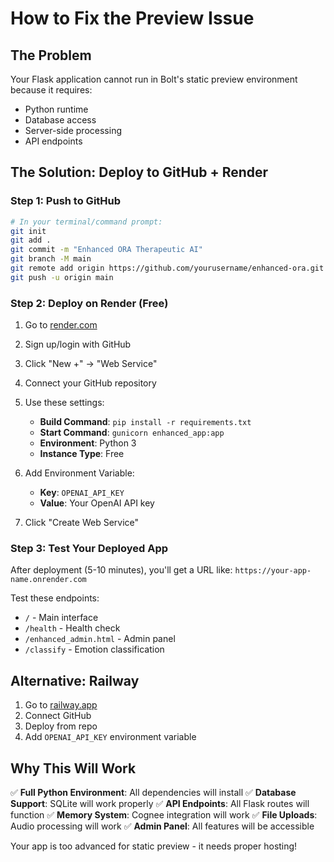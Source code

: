 # How to Fix the Preview Issue

## The Problem
Your Flask application cannot run in Bolt's static preview environment because it requires:
- Python runtime
- Database access
- Server-side processing
- API endpoints

## The Solution: Deploy to GitHub + Render

### Step 1: Push to GitHub
```bash
# In your terminal/command prompt:
git init
git add .
git commit -m "Enhanced ORA Therapeutic AI"
git branch -M main
git remote add origin https://github.com/yourusername/enhanced-ora.git
git push -u origin main
```

### Step 2: Deploy on Render (Free)
1. Go to [render.com](https://render.com)
2. Sign up/login with GitHub
3. Click "New +" → "Web Service"
4. Connect your GitHub repository
5. Use these settings:
   - **Build Command**: `pip install -r requirements.txt`
   - **Start Command**: `gunicorn enhanced_app:app`
   - **Environment**: Python 3
   - **Instance Type**: Free

6. Add Environment Variable:
   - **Key**: `OPENAI_API_KEY`
   - **Value**: Your OpenAI API key

7. Click "Create Web Service"

### Step 3: Test Your Deployed App
After deployment (5-10 minutes), you'll get a URL like:
`https://your-app-name.onrender.com`

Test these endpoints:
- `/` - Main interface
- `/health` - Health check
- `/enhanced_admin.html` - Admin panel
- `/classify` - Emotion classification

## Alternative: Railway
1. Go to [railway.app](https://railway.app)
2. Connect GitHub
3. Deploy from repo
4. Add `OPENAI_API_KEY` environment variable

## Why This Will Work
✅ **Full Python Environment**: All dependencies will install
✅ **Database Support**: SQLite will work properly
✅ **API Endpoints**: All Flask routes will function
✅ **Memory System**: Cognee integration will work
✅ **File Uploads**: Audio processing will work
✅ **Admin Panel**: All features will be accessible

Your app is too advanced for static preview - it needs proper hosting!